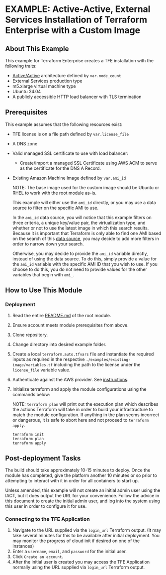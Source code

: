 # EXAMPLE: Active-Active, External Services Installation of Terraform Enterprise with a Custom Image

## About This Example

This example for Terraform Enterprise creates a TFE installation with the following traits:

- [Active/Active](https://www.terraform.io/enterprise/install/automated/active-active) architecture defined by `var.node_count`
- External Services production type
- m5.xlarge virtual machine type
- Ubuntu 24.04
- A publicly accessible HTTP load balancer with TLS termination

## Prerequisites

This example assumes that the following resources exist:

- TFE license is on a file path defined by `var.license_file`
- A DNS zone
- Valid managed SSL certificate to use with load balancer:
  - Create/Import a managed SSL Certificate using AWS ACM to serve as the certificate for the DNS A Record.
- Existing Amazon Machine Image defined by `var.ami_id`

  NOTE: The base image used for the custom image should be Ubuntu or RHEL to work with the root
  module as-is.

  This example will either use the `ami_id` directly, or you may use a data source to filter
  on the specific AMI to use.

  In the `ami_id` data source, you will notice that this example filters on three criteria, a
  unique key/value pair, the virtualization type, and whether or not to use the latest image
  in which this search results. Because it is important that Terraform is only able to find
  one AMI based on the search of this [data source](https://registry.terraform.io/providers/hashicorp/aws/latest/docs/data-sources/ami),
  you may decide to add more filters in order to narrow down your search.

  Otherwise, you may decide to provide the `ami_id` variable directly, instead of using the
  data source. To do this, simply provide a value for the `ami_id` variable with the specific
  AMI ID that you wish to use. If you choose to do this, you do not need to provide values for
  the other variables that begin with `ami_`.

## How to Use This Module

### Deployment

 1. Read the entire [README.md](../../README.md) of the root module.
 2. Ensure account meets module prerequisites from above.
 3. Clone repository.
 4. Change directory into desired example folder.
 5. Create a local `terraform.auto.tfvars` file and instantiate the required inputs as required in the respective `./examples/existing-image/variables.tf` including the path to the license under the `license_file` variable value.
 6. Authenticate against the AWS provider. See [instructions](https://registry.terraform.io/providers/hashicorp/aws/latest/docs#authentication-and-configuration).
 7. Initialize terraform and apply the module configurations using the commands below:

    NOTE: `terraform plan` will print out the execution plan which describes the actions Terraform will take in order to build your infrastructure to match the module configuration. If anything in the plan seems incorrect or dangerous, it is safe to abort here and not proceed to `terraform apply`.

    ```
    terraform init
    terraform plan
    terraform apply
    ```

## Post-deployment Tasks

The build should take approximately 10-15 minutes to deploy. Once the module has completed, give the platform another 10 minutes or so prior to attempting to interact with it in order for all containers to start up.

Unless amended, this example will not create an initial admin user using the IACT, but it does output the URL for your convenience. Follow the advice in this document to create the initial admin user, and log into the system using this user in order to configure it for use.

### Connecting to the TFE Application

1. Navigate to the URL supplied via the `login_url` Terraform output. (It may take several minutes for this to be available after initial deployment. You may monitor the progress of cloud init if desired on one of the instances)
2. Enter a `username`, `email`, and `password` for the initial user.
3. Click `Create an account`.
4. After the initial user is created you may access the TFE Application normally using the URL supplied via `login_url` Terraform output.
